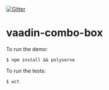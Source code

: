 [![Gitter](https://badges.gitter.im/Join%20Chat.svg)](https://gitter.im/vaadin/vaadin-elements?utm_source=badge&utm_medium=badge&utm_campaign=pr-badge)

vaadin-combo-box
============
To run the demo:
```shell
$ npm install && polyserve
```

To run the tests:
```shell
$ wct
```
